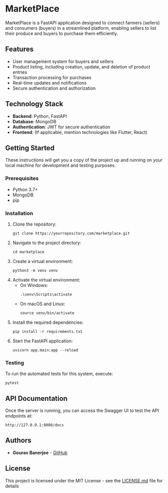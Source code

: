 # MarketPlace

MarketPlace is a FastAPI application designed to connect farmers (sellers) and consumers (buyers) in a streamlined platform, enabling sellers to list their produce and buyers to purchase them efficiently.

## Features

- User management system for buyers and sellers
- Product listing, including creation, update, and deletion of product entries
- Transaction processing for purchases
- Real-time updates and notifications
- Secure authentication and authorization

## Technology Stack

- **Backend**: Python, FastAPI
- **Database**: MongoDB
- **Authentication**: JWT for secure authentication
- **Frontend**: (If applicable, mention technologies like Flutter, React)

## Getting Started

These instructions will get you a copy of the project up and running on your local machine for development and testing purposes.

### Prerequisites

- Python 3.7+
- MongoDB
- pip

### Installation

1. Clone the repository:
   ```
   git clone https://yourrepository.com/marketplace.git
   ```
2. Navigate to the project directory:
   ```
   cd marketplace
   ```
3. Create a virtual environment:
   ```
   python3 -m venv venv
   ```
4. Activate the virtual environment:
   - On Windows:
     ```
     .\venv\Scripts\activate
     ```
   - On macOS and Linux:
     ```
     source venv/bin/activate
     ```
5. Install the required dependencies:
   ```
   pip install -r requirements.txt
   ```
6. Start the FastAPI application:
   ```
   uvicorn app.main:app --reload
   ```

### Testing

To run the automated tests for this system, execute:

```
pytest
```

## API Documentation

Once the server is running, you can access the Swagger UI to test the API endpoints at:

```
http://127.0.0.1:8000/docs
```

## Authors

- **Gourav Banerjee** - [GitHub](https://github.com/C713Gb)

## License

This project is licensed under the MIT License - see the [LICENSE.md](LICENSE.md) file for details
